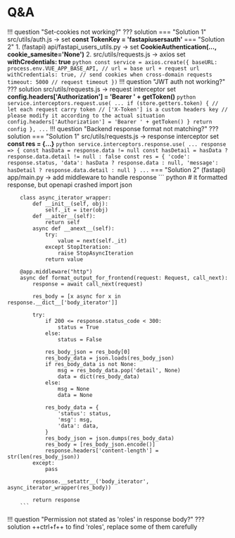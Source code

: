 # Q&A

!!! question "Set-cookies not working?"
??? solution
    === "Solution 1"
        src/utils/auth.js -> set **const TokenKey = 'fastapiusersauth'**
    === "Solution 2"
        1. (fastapi) api/fastapi_users_utils.py -> set **CookieAuthentication(..., cookie_samesite='None')**
        2. src/utils/requests.js -> axios set **withCredentials: true** 
        ``` python
        const service = axios.create({
        baseURL: process.env.VUE_APP_BASE_API, // url = base url + request url
        withCredentials: true, // send cookies when cross-domain requests
        timeout: 5000 // request timeout
        })
        ```
!!! question "JWT auth not working?"
??? solution
    src/utils/requests.js -> request interceptor set **config.headers['Authorization'] = 'Bearer ' + getToken()**
    ``` python
    service.interceptors.request.use(
    ...
        if (store.getters.token) {
          // let each request carry token
          // ['X-Token'] is a custom headers key
          // please modify it according to the actual situation
          config.headers['Authorization'] = 'Bearer ' + getToken()
        }
        return config
      },
    ...
    ```
!!! question "Backend response format not matching?"
??? solution
    === "Solution 1"
        src/utils/requests.js -> response interceptor set **const res = {...}** 
        ``` python
        service.interceptors.response.use(
        ...
        response => {
            const hasData = response.data != null
            const hasDetail = hasData ? response.data.detail != null : false
            const res = {
            'code': response.status,
            'data': hasData ? response.data : null,
            'message': hasDetail ? response.data.detail : null
            }
        ...
        ```
    === "Solution 2"
        (fastapi) app/main.py -> add middleware to handle response
        ``` python
        # it formatted response, but openapi crashed
        import json

        class async_iterator_wrapper:
            def __init__(self, obj):
                self._it = iter(obj)
            def __aiter__(self):
                return self
            async def __anext__(self):
                try:
                    value = next(self._it)
                except StopIteration:
                    raise StopAsyncIteration
                return value

        @app.middleware("http")
        async def format_output_for_frontend(request: Request, call_next):
            response = await call_next(request)
            
            res_body = [x async for x in response.__dict__['body_iterator']]
            
            try:
                if 200 <= response.status_code < 300:
                    status = True
                else:
                    status = False

                res_body_json = res_body[0]
                res_body_data = json.loads(res_body_json)
                if res_body_data is not None:
                    msg = res_body_data.pop('detail', None)
                    data = dict(res_body_data)
                else:
                    msg = None
                    data = None

                res_body_data = {
                    'status': status,
                    'msg': msg,
                    'data': data,
                }
                res_body_json = json.dumps(res_body_data)
                res_body = [res_body_json.encode()]
                response.headers['content-length'] = str(len(res_body_json))
            except:
                pass
            
            response.__setattr__('body_iterator', async_iterator_wrapper(res_body))
            
            return response
        ```
!!! question "Permission not stated as 'roles' in response body?"
??? solution
    ++ctrl+f++ to find 'roles', replace some of them carefully